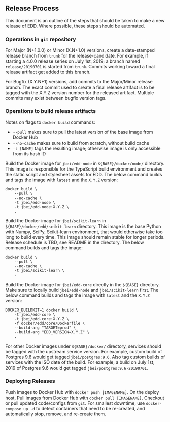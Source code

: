 ## Release Process

This document is an outline of the steps that should be taken to make a new release of EDD. Where
possible, these steps should be automated.

### Operations in `git` repository

For Major (N+1.0.0) or Minor (X.N+1.0) versions, create a date-stamped release
branch from `trunk` for the release-candidate. For example, if starting a
4.0.0 release series on July 1st, 2019; a branch named `release/20190701` is
started from `trunk`. Commits working toward a final release artifact get
added to this branch.

For Bugfix (X.Y.N+1) versions, add commits to the Major/Minor release branch.
The exact commit used to create a final release artifact is to be tagged with
the X.Y.Z version number for the released artifact. Multiple commits may exist
between bugfix version tags.

### Operations to build release artifacts

Notes on flags to `docker build` commands:

-   `--pull` makes sure to pull the latest version of the base image from
    Docker Hub
-   `--no-cache` makes sure to build from scratch, without build cache
-   `-t [NAME]` tags the resulting image; otherwise image is only accessible
    from its hash ID

Build the Docker image for `jbei/edd-node` in `${BASE}/docker/node/` directory.
This image is responsible for the TypeScript build environment and creates the
static script and stylesheet assets for EDD. The below command builds and tags
the image with `latest` and the `X.Y.Z` version:

    docker build \
        --pull \
        --no-cache \
        -t jbei/edd-node \
        -t jbei/edd-node:X.Y.Z \
        .

Build the Docker image for `jbei/scikit-learn` in
`${BASE}/docker/edd/scikit-learn` directory. This image is the base Python with
Numpy, SciPy, Scikit-learn environment, that would otherwise take too long to
build every time. This image should remain stable for longer periods. Release
schedule is TBD, see README in the directory. The below command builds and tags
the image:

    docker build \
        --pull \
        --no-cache \
        -t jbei/scikit-learn \
        .

Build the Docker image for `jbei/edd-core` directly in the `${BASE}` directory.
Make sure to locally build `jbei/edd-node` and `jbei/scikit-learn` first. The
below command builds and tags the image with `latest` and the `X.Y.Z` version:

    DOCKER_BUILDKIT=1 docker build \
        -t jbei/edd-core \
        -t jbei/edd-core:X.Y.Z \
        -f docker/edd/core/Dockerfile \
        --build-arg "TARGET=prod" \
        --build-arg "EDD_VERSION=X.Y.Z" \
        .

For other Docker images under `${BASE}/docker/` directory, services should be
tagged with the upstream service version. For example, custom build of
Postgres 9.6 would get tagged `jbei/postgres:9.6`. Also tag custom builds of
services with the ISO date of the build. For example, a build on July 1st, 2019
of Postgres 9.6 would get tagged `jbei/postgres:9.6-20190701`.

### Deploying Releases

Push images to Docker Hub with `docker push [IMAGENAME]`. On the deploy host,
Pull images from Docker Hub with `docker pull [IMAGENAME]`. Checkout or pull
updated code/configs from `git`. For smallest downtime, use
`docker-compose up -d` to detect containers that need to be re-created, and
automatically stop, remove, and re-create them.
